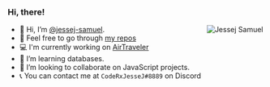 <div style={color:white,backgroundColor:black}>
  <h3> Hi, there!</h3>

<a href="#jessej-samuel-title">
  <img src="https://github-readme-stats.vercel.app/api?username=jessej-samuel&show_icons=true&theme=react&count_private=true&include_all_commits=true" alt="Jessej Samuel" align="right" />
</a>

  - 👋 Hi, I’m <a href="https://github.com/jessej-samuel">@jessej-samuel</a>.
- 👀 Feel free to go through <a href="https://github.com/jessej-samuel?tab=repositories">my repos</a>
- 💻 I'm currently working on <a href="https://github.com/jessej-samuel/air-traveler">AirTraveler</a>
- 🌱 I’m learning databases.
- 💞️ I’m looking to collaborate on JavaScript projects.
- 📞 You can contact me at ```CodeRxJesseJ#8889``` on Discord

<!---
jessej-samuel/jessej-samuel is a ✨ special ✨ repository because its `README.md` (this file) appears on your GitHub profile.
You can click the Preview link to take a look at your changes.
--->
</div>
